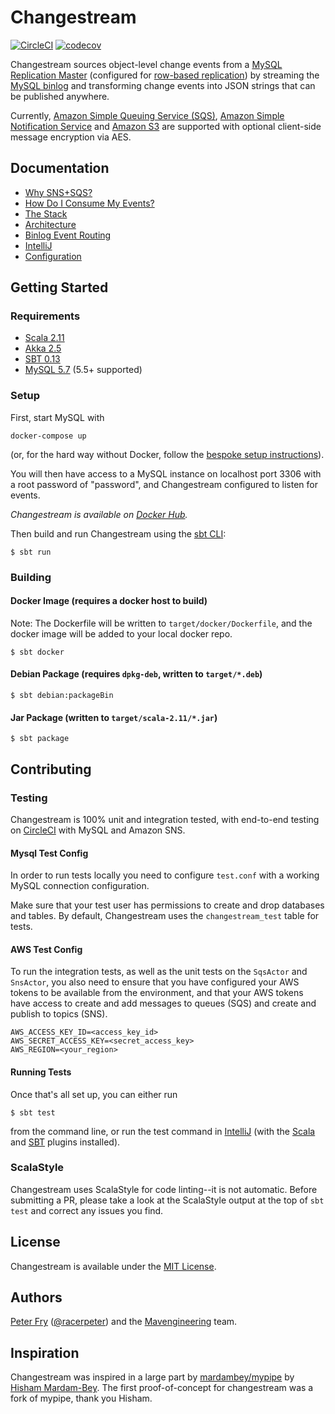# Changestream

[![CircleCI](https://circleci.com/gh/mavenlink/changestream.svg?style=svg)](https://circleci.com/gh/mavenlink/changestream) [![codecov](https://codecov.io/gh/mavenlink/changestream/branch/master/graph/badge.svg)](https://codecov.io/gh/mavenlink/changestream)

Changestream sources object-level change events from a [MySQL Replication Master](http://dev.mysql.com/doc/refman/5.7/en/replication-howto-masterbaseconfig.html) (configured for [row-based replication](http://dev.mysql.com/doc/refman/5.7/en/replication-rbr-usage.html)) by streaming the [MySQL binlog](https://dev.mysql.com/doc/internals/en/binary-log.html) and transforming change events into JSON strings that can be published anywhere.

Currently, [Amazon Simple Queuing Service (SQS)](https://aws.amazon.com/sqs/), [Amazon Simple Notification Service](https://aws.amazon.com/sns/) and [Amazon S3](https://aws.amazon.com/s3/) are supported with optional client-side message encryption via AES.

## Documentation

- [Why SNS+SQS?](docs/why-sns+sqs.md)
- [How Do I Consume My Events?](docs/how-do-i-consume-my-events.md)
- [The Stack](docs/the-stack.md)
- [Architecture](docs/architecture.md)
- [Binlog Event Routing](docs/binlog-event-routing.md)
- [IntelliJ](docs/intellij.md)
- [Configuration](docs/configuration.md)

## Getting Started

### Requirements

- [Scala 2.11](https://www.scala-lang.org/)
- [Akka 2.5](https://akka.io/)
- [SBT 0.13](https://www.scala-sbt.org/)
- [MySQL 5.7](https://www.mysql.com/) (5.5+ supported)

### Setup

First, start MySQL with

```
docker-compose up
```

(or, for the hard way without Docker, follow the [bespoke setup instructions](docs/the-bespoke-setup.md)).

You will then have access to a MySQL instance on localhost port 3306 with a root password of "password", and Changestream configured to listen for events.

*Changestream is available on [Docker Hub](https://hub.docker.com/r/mavenlink/changestream/).*

Then build and run Changestream using the [sbt CLI](http://www.scala-sbt.org/0.13/docs/Command-Line-Reference.html):

```
$ sbt run
```

### Building

#### Docker Image (requires a docker host to build)

Note: The Dockerfile will be written to `target/docker/Dockerfile`, and the docker image will be added to your local docker repo.

```
$ sbt docker
```

#### Debian Package (requires `dpkg-deb`, written to `target/*.deb`)

```
$ sbt debian:packageBin
```

#### Jar Package (written to `target/scala-2.11/*.jar`)

```
$ sbt package
```

## Contributing

### Testing

Changestream is 100% unit and integration tested, with end-to-end testing on [CircleCI](https://circleci.com/gh/mavenlink/change-stream) with MySQL and Amazon SNS.

#### Mysql Test Config

In order to run tests locally you need to configure `test.conf` with a working MySQL connection configuration.

Make sure that your test user has permissions to create and drop databases and tables. By default, Changestream uses the `changestream_test` table for tests.

#### AWS Test Config

To run the integration tests, as well as the unit tests on the `SqsActor` and `SnsActor`, you also need to ensure that you have configured your
AWS tokens to be available from the environment, and that your AWS tokens have access to create and add messages to queues (SQS) and create and
publish to topics (SNS).

```
AWS_ACCESS_KEY_ID=<access_key_id>
AWS_SECRET_ACCESS_KEY=<secret_access_key>
AWS_REGION=<your_region>
```

#### Running Tests
Once that's all set up, you can either run

```
$ sbt test
```

from the command line, or run the test command in [IntelliJ](https://www.jetbrains.com/idea/) (with the [Scala](https://plugins.jetbrains.com/plugin/?id=1347) and [SBT](https://plugins.jetbrains.com/plugin/5007) plugins installed).

### ScalaStyle

Changestream uses ScalaStyle for code linting--it is not automatic. Before submitting a PR, please take a look at the ScalaStyle output at the top of `sbt test` and correct any issues you find.


## License

Changestream is available under the [MIT License](https://github.com/mavenlink/change-stream/blob/master/LICENSE).

## Authors

[Peter Fry](https://github.com/racerpeter) ([@racerpeter](https://twitter.com/racerpeter)) and the [Mavengineering](http://www.mavengineering.com/archive) team.

## Inspiration

Changestream was inspired in a large part by [mardambey/mypipe](https://github.com/mardambey/mypipe) by [Hisham Mardam-Bey](https://github.com/mardambey). The first proof-of-concept for changestream was a fork of mypipe, thank you Hisham.
